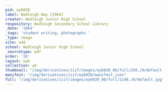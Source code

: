 ```yaml
---
pid: wyb020
label: Wadleigh Way [1964]
creator: Wadleigh Junior High School
respository: Wadleigh Secondary School Library
_date: '1964'
_tags: 'student writing, photographs '
_type: image
site: wad
school: Wadleigh Junior High School
_sourcetype: pdf
order: '28'
layout: wyb
collection: yb
thumbnail: "/img/derivatives/iiif/images/wyb020_00/full/250,/0/default.jpg"
manifest: "/img/derivatives/iiif/wyb020/manifest.json"
full: "/img/derivatives/iiif/images/wyb020_00/full/1140,/0/default.jpg"
---
```

